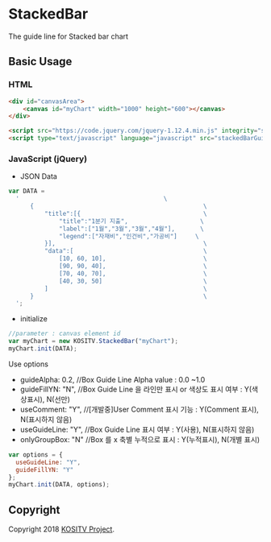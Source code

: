 # StackedBar

The guide line for Stacked bar chart

## Basic Usage

### HTML

```html
<div id="canvasArea">
    <canvas id="myChart" width="1000" height="600"></canvas>
</div>

<script src="https://code.jquery.com/jquery-1.12.4.min.js" integrity="sha256-ZosEbRLbNQzLpnKIkEdrPv7lOy9C27hHQ+Xp8a4MxAQ=" crossorigin="anonymous"></script>
<script type="text/javascript" language="javascript" src="stackedBarGuide.js"></script>
```

### JavaScript (jQuery)

* JSON Data

```js
var DATA =
  '                                        \
      {                                               \
          "title":[{                                  \
              "title":"1분기 지출",                    \
              "label":["1월","3월","3월","4월"],       \
              "legend":["자재비","인건비","가공비"]     \
          }],                                         \
          "data":[                                    \
              [10, 60, 10],                           \
              [90, 90, 40],                           \
              [70, 40, 70],                           \
              [40, 30, 50]                            \
          ]                                           \
      }                                               \
  ';
```

* initialize

```js
//parameter : canvas element id
var myChart = new KOSITV.StackedBar("myChart");
myChart.init(DATA);
```

Use options

* guideAlpha: 0.2, //Box Guide Line Alpha value : 0.0 ~1.0
* guideFillYN: "N", //Box Guide Line 을 라인만 표시 or 색상도 표시 여부 : Y(색상표시), N(선만)
* useComment: "Y", //[개발중]User Comment 표시 기능 : Y(Comment 표시), N(표시하지 않음)
* useGuideLine: "Y", //Box Guide Line 표시 여부 : Y(사용), N(표시하지 않음)
* onlyGroupBox: "N" //Box 를 x 축별 누적으로 표시 : Y(누적표시), N(개별 표시)

```js
var options = {
  useGuideLine: "Y",
  guideFillYN: "Y"
};
myChart.init(DATA, options);
```

## Copyright

Copyright 2018 [KOSITV Project](http://www.kositv.com).
